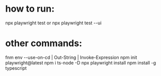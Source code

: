 # how to run:
npx playwright test
or
npx playwright test --ui

# other commands:
fnm env --use-on-cd | Out-String | Invoke-Expression
npm init playwright@latest
npm i ts-node -D
npx playwright install
npm install -g typescript
